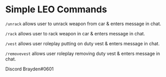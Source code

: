 # Simple LEO Commands 

`/unrack` allows user to unrack weapon from car & enters message in chat. 

`/rack` allows user to rack weapon in car & enters message in chat. 

`/vest` allows user roleplay putting on duty vest & enters message in chat.

`/removevest` allows user roleplay removing duty vest & enters message in chat.


Discord Brayden#0601
